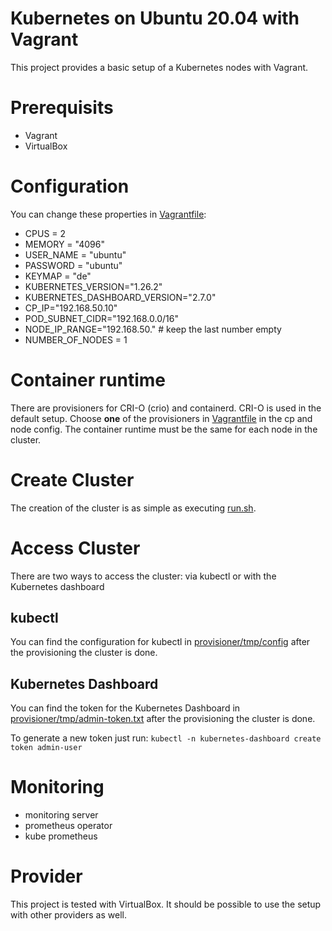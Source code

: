 # Kubernetes on Ubuntu 20.04 with Vagrant

This project provides a basic setup of a Kubernetes nodes with Vagrant.

# Prerequisits

- Vagrant
- VirtualBox

# Configuration

You can change these properties in [Vagrantfile](Vagrantfile):

- CPUS = 2
- MEMORY = "4096"
- USER_NAME = "ubuntu"
- PASSWORD = "ubuntu"
- KEYMAP = "de"
- KUBERNETES_VERSION="1.26.2"
- KUBERNETES_DASHBOARD_VERSION="2.7.0"
- CP_IP="192.168.50.10"
- POD_SUBNET_CIDR="192.168.0.0/16"
- NODE_IP_RANGE="192.168.50." # keep the last number empty
- NUMBER_OF_NODES = 1

# Container runtime

There are provisioners for CRI-O (crio) and containerd. CRI-O is used in the default setup. Choose **one** of the provisioners in [Vagrantfile](Vagrantfile) in the cp and node config. The container runtime must be the same for each node in the cluster.

# Create Cluster

The creation of the cluster is as simple as executing [run.sh](run.sh).

# Access Cluster

There are two ways to access the cluster: via kubectl or with the Kubernetes dashboard

## kubectl

You can find the configuration for kubectl in [provisioner/tmp/config](provisioner/tmp/config) after the provisioning the cluster is done.

## Kubernetes Dashboard

You can find the token for the Kubernetes Dashboard in [provisioner/tmp/admin-token.txt](provisioner/tmp/admin-token.txt) after the provisioning the cluster is done.

To generate a new token just run: `kubectl -n kubernetes-dashboard create token admin-user`

# Monitoring

- monitoring server
- prometheus operator
- kube prometheus

# Provider

This project is tested with VirtualBox. It should be possible to use the setup with other providers as well.